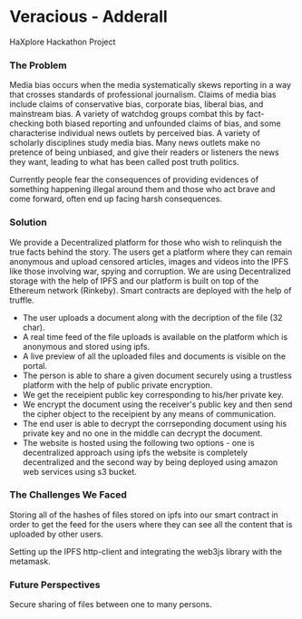 # Veracious - Adderall
HaXplore Hackathon Project

### The Problem

Media bias occurs when the media systematically skews reporting in a way that crosses standards of professional journalism. Claims of media bias include claims of conservative bias, corporate bias, liberal bias, and mainstream bias. A variety of watchdog groups combat this by fact-checking both biased reporting and unfounded claims of bias, and some characterise individual news outlets by perceived bias. A variety of scholarly disciplines study media bias. Many news outlets make no pretence of being unbiased, and give their readers or listeners the news they want, leading to what has been called post truth politics.

Currently people fear the consequences of providing evidences of something happening illegal around them and those who act brave and come forward, often end up facing harsh consequences.

### Solution

We provide a Decentralized platform for those who wish to relinquish the true facts behind the story. The users get a platform where they can remain anonymous and upload censored articles, images and videos into the IPFS like those involving war, spying and corruption. We are using Decentralized storage with the help of IPFS and our platform is built on top of the Ethereum network (Rinkeby). Smart contracts are deployed with the help of truffle.

- The user uploads a document along with the decription of the file (32 char).
- A real time feed of the file uploads is available on the platform which is anonymous and stored using ipfs.
- A live preview of all the uploaded files and documents is visible on the portal.
- The person is able to share a given document securely using a trustless platform with the help of public private encryption.
- We get the receipient public key corresponding to his/her private key.
- We encrypt the document using the receiver's public key and then send the cipher object to the receipient by any means of communication.
- The end user is able to decrypt the corrseponding document using his private key and no one in the middle can decrypt the document.
- The website is hosted using the following two options - one is decentralized approach using ipfs the website is completely decentralized and the second way by being deployed using amazon web services using  s3 bucket.

### The Challenges We Faced
Storing all of the hashes of files stored on ipfs into our smart contract in order to get the feed for the users where they can see all the content that is uploaded by other users. 

Setting up the IPFS http-client and integrating the web3js library with the metamask.  

### Future Perspectives
Secure sharing of files between one to many persons.
